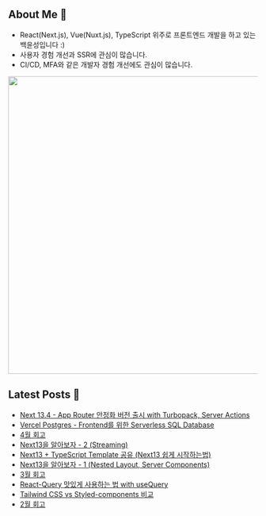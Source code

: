 ## About Me 👋
- React(Next.js), Vue(Nuxt.js), TypeScript 위주로 프론트엔드 개발을 하고 있는 백윤성입니다 :)
- 사용자 경험 개선과 SSR에 관심이 많습니다.
- CI/CD, MFA와 같은 개발자 경험 개선에도 관심이 많습니다.

<img width="600px" src="https://cr-ss-service.azurewebsites.net/api/ScreenShot?widget=summary&username=bysxx&_r=1234"/>


## Latest Posts 📰
- [Next 13.4 - App Router 안정화 버전 출시 with Turbopack, Server Actions](https://bysxx.tistory.com/23)
- [Vercel Postgres - Frontend를 위한 Serverless SQL Database](https://bysxx.tistory.com/22)
- [4월 회고](https://bysxx.tistory.com/21)
- [Next13을 알아보자 - 2 (Streaming)](https://bysxx.tistory.com/20)
- [Next13 + TypeScript Template 공유 (Next13 쉽게 시작하는법)](https://bysxx.tistory.com/19)
- [Next13을 알아보자 - 1 (Nested Layout, Server Components)](https://bysxx.tistory.com/18)
- [3월 회고](https://bysxx.tistory.com/17)
- [React-Query 맛있게 사용하는 법 with useQuery](https://bysxx.tistory.com/16)
- [Tailwind CSS vs Styled-components 비교](https://bysxx.tistory.com/15)
- [2월 회고](https://bysxx.tistory.com/14)